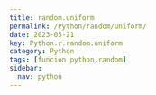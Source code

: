 ```yaml
---
title: random.uniform
permalink: /Python/random/uniform/
date: 2023-05-21
key: Python.r.random.uniform
category: Python
tags: [funcion python,random]
sidebar:
  nav: python
---
```

